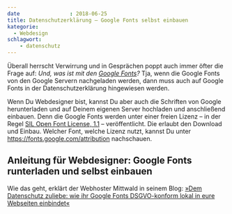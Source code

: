 ```yaml
---
date                : 2018-06-25
title: Datenschutzerklärung – Google Fonts selbst einbauen
kategorie:
  - Webdesign
schlagwort:
    - datenschutz
---
```

Überall herrscht Verwirrung und in Gesprächen poppt auch immer öfter die Frage auf: _Und, was ist mit den [Google Fonts](https://fonts.google.com/)?_ Tja, wenn die Google Fonts von den Google Servern nachgeladen werden, dann muss auch auf Google Fonts in der Datenschutzerklärung hingewiesen werden.<!--more-->

Wenn Du Webdesigner bist, kannst Du aber auch die Schriften von Google
herunterladen und auf Deinem eigenen Server hochladen und anschließend
einbauen. Denn die Google Fonts werden unter einer freien Lizenz – in
der Regel [SIL Open Font
License, 1.1](https://de.wikipedia.org/wiki/SIL_Open_Font_License) –
veröffentlicht. Die erlaubt den Download und Einbau. Welcher Font,
welche Lizenz nutzt, kannst Du
unter <https://fonts.google.com/attribution>
nachschauen.

## Anleitung für Webdesigner: Google Fonts runterladen und selbst einbauen

Wie das geht, erklärt der Webhoster Mittwald in seinem Blog: [»Dem
Datenschutz zuliebe: wie ihr Google Fonts DSGVO-konform lokal in eure
Webseiten
einbindet«](https://www.mittwald.de/blog/mittwald/howtos/dem-datenschutz-zuliebe-wie-ihr-google-fonts-lokal-in-eure-webseiten-einbindet)


